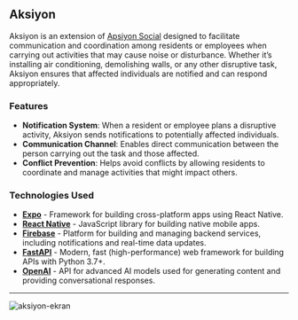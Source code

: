 ## Aksiyon

Aksiyon is an extension of [Apsiyon Social](https://github.com/Tavuk-Pilav/apsiyon-social) designed to facilitate communication and coordination among residents or employees when carrying out activities that may cause noise or disturbance. Whether it’s installing air conditioning, demolishing walls, or any other disruptive task, Aksiyon ensures that affected individuals are notified and can respond appropriately. 

### Features
- **Notification System**: When a resident or employee plans a disruptive activity, Aksiyon sends notifications to potentially affected individuals.
- **Communication Channel**: Enables direct communication between the person carrying out the task and those affected.
- **Conflict Prevention**: Helps avoid conflicts by allowing residents to coordinate and manage activities that might impact others.

### Technologies Used
- **[Expo](https://docs.expo.dev/)** - Framework for building cross-platform apps using React Native.
- **[React Native](https://reactnative.dev/)** - JavaScript library for building native mobile apps.
- **[Firebase](https://firebase.google.com/)** - Platform for building and managing backend services, including notifications and real-time data updates.
- **[FastAPI](https://fastapi.tiangolo.com/)** - Modern, fast (high-performance) web framework for building APIs with Python 3.7+.
- **[OpenAI](https://platform.openai.com/)** - API for advanced AI models used for generating content and providing conversational responses.

-----
![aksiyon-ekran](https://github.com/user-attachments/assets/80a6ada0-a294-44e8-aef0-ef052bf02d07)
